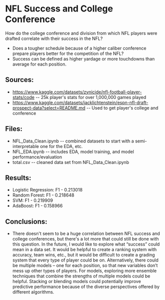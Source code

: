 # NFL Success and College Conference

How do the college conference and division from which NFL players were drafted correlate with their success in the NFL? 

- Does a tougher schedule because of a higher caliber conference prepare players better for the competition of the NFL?
- Success can be defined as higher yardage or more touchdowns than average for each position.

## Sources:
- https://www.kaggle.com/datasets/zynicide/nfl-football-player-stats/code -- 25k player's stats for over 1,000,000 games played
- https://www.kaggle.com/datasets/jacklichtenstein/espn-nfl-draft-prospect-data?select=README.md -- Used to get player's college and conference

## Files:
- NFL_Data_Clean.ipynb -- combined datasets to start with a semi-interpretable one for the EDA, etc.
- NFL_EDA.ipynb -- includes EDA, model training, and model performance/evaluation
- total.csv -- cleaned data set from NFL_Data_Clean.ipynb

## Results:
- Logistic Regression: F1 - 0.213018
- Random Forest: F1 - 0.218648
- SVM: F1 - 0.219909
- AdaBoost: F1 - 0.158966

## Conclusions:
- There doesn't seem to be a huge correlation between NFL success and college conferences, but there's a lot more that could still be done with this question. In the future, I would like to explore what “success” could mean in a data set. It would be helpful to create a ranking system with accuracy, team wins, etc., but it would be difficult to create a grading system that every type of player could be on. Alternatively, there could be multiple models – one for each position, so that new variables don’t mess up other types of players. For models, exploring more ensemble techniques that combine the strengths of multiple models could be helpful. Stacking or blending models could potentially improve predictive performance because of the diverse perspectives offered by different algorithms.
